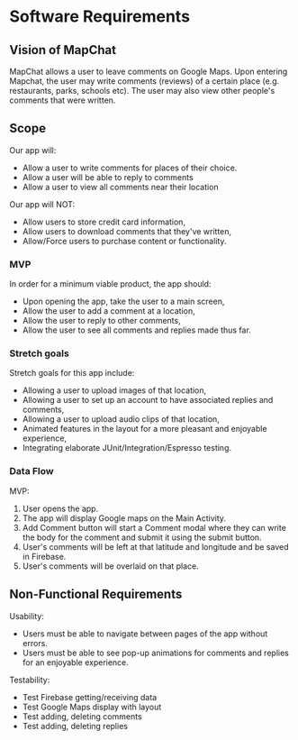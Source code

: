 # Software Requirements

## Vision of MapChat
MapChat allows a user to leave comments on Google Maps. Upon entering Mapchat, the user may write comments (reviews) of a certain place
(e.g. restaurants, parks, schools etc). The user may also view other people's comments that were written.

## Scope
Our app will:
- Allow a user to write comments for places of their choice. 
- Allow a user will be able to reply to comments
- Allow a user to view all comments near their location

Our app will NOT: 
- Allow users to store credit card information,
- Allow users to download comments that they've written,
- Allow/Force users to purchase content or functionality. 

### MVP
In order for a minimum viable product, the app should: 
- Upon opening the app, take the user to a main screen,
- Allow the user to add a comment at a location,
- Allow the user to reply to other comments,
- Allow the user to see all comments and replies made thus far.

### Stretch goals
Stretch goals for this app include: 
- Allowing a user to upload images of that location,
- Allowing a user to set up an account to have associated replies and comments,
- Allowing a user to upload audio clips of that location,
- Animated features in the layout for a more pleasant and enjoyable experience,
- Integrating elaborate JUnit/Integration/Espresso testing.

### Data Flow
MVP: 
1. User opens the app. 
2. The app will display Google maps on the Main Activity. 
3. Add Comment button will start a Comment modal where they can write the body for the comment and submit it using the submit button.
3. User's comments will be left at that latitude and longitude and be saved in Firebase.
4. User's comments will be overlaid on that place.
 
## Non-Functional Requirements
Usability:
- Users must be able to navigate between pages of the app without errors.
- Users must be able to see pop-up animations for comments and replies for an enjoyable experience.

Testability: 
- Test Firebase getting/receiving data
- Test Google Maps display with layout
- Test adding, deleting comments
- Test adding, deleting replies
